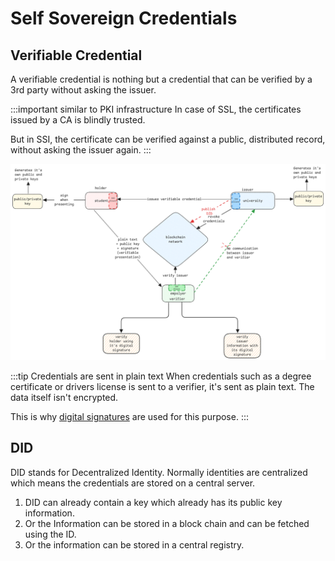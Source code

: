 # Self Sovereign Credentials

## Verifiable Credential

A verifiable credential is nothing but a credential that can be verified by a 3rd party without asking the issuer.

:::important similar to PKI infrastructure
In case of SSL, the certificates issued by a CA is blindly trusted.

But in SSI, the certificate can be verified against a public, distributed record,
without asking the issuer again.
:::

![ssi-workflow](../../static/img/ssi.excalidraw.png)

:::tip Credentials are sent in plain text
When credentials such as a degree certificate or drivers license is sent to a verifier,
it's sent as plain text. The data itself isn't encrypted.

This is why [digital signatures](../security/digital-signatures) are used for this purpose.
:::

## DID

DID stands for Decentralized Identity.
Normally identities are centralized which means the credentials are stored on a central server.

1. DID can already contain a key which already has its public key information.
2. Or the Information can be stored in a block chain and can be fetched using the ID.
3. Or the information can be stored in a central registry.
